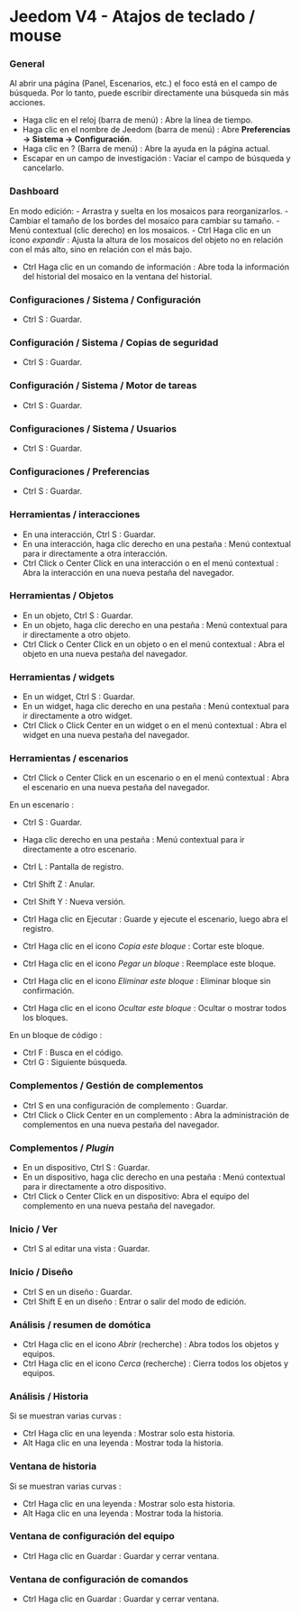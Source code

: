 # Jeedom V4 - Atajos de teclado / mouse

### General

Al abrir una página (Panel, Escenarios, etc.) el foco está en el campo de búsqueda. Por lo tanto, puede escribir directamente una búsqueda sin más acciones.

- Haga clic en el reloj (barra de menú) : Abre la línea de tiempo.
- Haga clic en el nombre de Jeedom (barra de menú)  : Abre **Preferencias → Sistema → Configuración**.
- Haga clic en ?  (Barra de menú)  : Abre la ayuda en la página actual.
- Escapar en un campo de investigación : Vaciar el campo de búsqueda y cancelarlo.

### Dashboard
En modo edición:
	- Arrastra y suelta en los mosaicos para reorganizarlos.
	- Cambiar el tamaño de los bordes del mosaico para cambiar su tamaño.
	- Menú contextual (clic derecho) en los mosaicos.
	- Ctrl Haga clic en un ícono *expandir* : Ajusta la altura de los mosaicos del objeto no en relación con el más alto, sino en relación con el más bajo.

- Ctrl Haga clic en un comando de información : Abre toda la información del historial del mosaico en la ventana del historial.

### Configuraciones / Sistema / Configuración
- Ctrl S : Guardar.

### Configuración / Sistema / Copias de seguridad
- Ctrl S : Guardar.

### Configuración / Sistema / Motor de tareas
- Ctrl S : Guardar.

### Configuraciones / Sistema / Usuarios
- Ctrl S : Guardar.

### Configuraciones / Preferencias
- Ctrl S : Guardar.

### Herramientas / interacciones
- En una interacción, Ctrl S : Guardar.
- En una interacción, haga clic derecho en una pestaña : Menú contextual para ir directamente a otra interacción.
- Ctrl Click o Center Click en una interacción o en el menú contextual : Abra la interacción en una nueva pestaña del navegador.

### Herramientas / Objetos
- En un objeto, Ctrl S : Guardar.
- En un objeto, haga clic derecho en una pestaña : Menú contextual para ir directamente a otro objeto.
- Ctrl Click o Center Click en un objeto o en el menú contextual : Abra el objeto en una nueva pestaña del navegador.

### Herramientas / widgets
- En un widget, Ctrl S : Guardar.
- En un widget, haga clic derecho en una pestaña : Menú contextual para ir directamente a otro widget.
- Ctrl Click o Click Center en un widget o en el menú contextual : Abra el widget en una nueva pestaña del navegador.

### Herramientas / escenarios
- Ctrl Click o Center Click en un escenario o en el menú contextual : Abra el escenario en una nueva pestaña del navegador.

En un escenario :
- Ctrl S : Guardar.
- Haga clic derecho en una pestaña : Menú contextual para ir directamente a otro escenario.
- Ctrl L : Pantalla de registro.
- Ctrl Shift Z : Anular.
- Ctrl Shift Y : Nueva versión.

- Ctrl Haga clic en Ejecutar : Guarde y ejecute el escenario, luego abra el registro.
- Ctrl Haga clic en el icono *Copia este bloque* : Cortar este bloque.
- Ctrl Haga clic en el icono *Pegar un bloque* : Reemplace este bloque.
- Ctrl Haga clic en el icono *Eliminar este bloque* : Eliminar bloque sin confirmación.
- Ctrl Haga clic en el icono *Ocultar este bloque* : Ocultar o mostrar todos los bloques.

En un bloque de código :
- Ctrl F : Busca en el código.
- Ctrl G : Siguiente búsqueda.

### Complementos / Gestión de complementos
- Ctrl S en una configuración de complemento : Guardar.
- Ctrl Click o Click Center en un complemento : Abra la administración de complementos en una nueva pestaña del navegador.

### Complementos / *Plugin*
- En un dispositivo, Ctrl S  : Guardar.
- En un dispositivo, haga clic derecho en una pestaña : Menú contextual para ir directamente a otro dispositivo.
- Ctrl Click o Center Click en un dispositivo: Abra el equipo del complemento en una nueva pestaña del navegador.

### Inicio / Ver
- Ctrl S al editar una vista : Guardar.

### Inicio / Diseño
- Ctrl S en un diseño : Guardar.
- Ctrl Shift E en un diseño : Entrar o salir del modo de edición.

### Análisis / resumen de domótica
- Ctrl Haga clic en el icono *Abrir* (recherche) : Abra todos los objetos y equipos.
- Ctrl Haga clic en el icono *Cerca* (recherche) : Cierra todos los objetos y equipos.

### Análisis / Historia
Si se muestran varias curvas :
- Ctrl Haga clic en una leyenda : Mostrar solo esta historia.
- Alt Haga clic en una leyenda : Mostrar toda la historia.

### Ventana de historia
Si se muestran varias curvas :
- Ctrl Haga clic en una leyenda : Mostrar solo esta historia.
- Alt Haga clic en una leyenda : Mostrar toda la historia.

### Ventana de configuración del equipo
- Ctrl Haga clic en Guardar : Guardar y cerrar ventana.

### Ventana de configuración de comandos
- Ctrl Haga clic en Guardar : Guardar y cerrar ventana.
